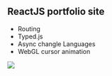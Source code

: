 ## ReactJS portfolio site
- Routing
- Typed.js
- Async changle Languages
- WebGL cursor animation

<img src = "https://giphy.com/gifs/Uq57KtWwAPhCUuFoRm/html5">

